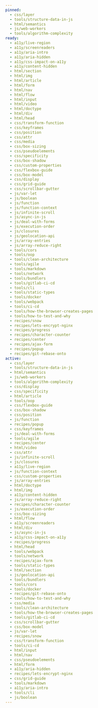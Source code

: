 ```yaml
---
pinned:
  - css/layer
  - tools/structure-data-in-js
  - html/semantics
  - js/web-workers
  - tools/algorithm-complexity
ready:
  - a11y/live-region
  - a11y/screenreaders
  - a11y/aria-intro
  - a11y/aria-hidden
  - a11y/css-impact-on-a11y
  - a11y/content-hidden
  - html/section
  - html/img
  - html/article
  - html/form
  - html/nav
  - html/flow
  - html/input
  - html/video
  - html/doctype
  - html/div
  - html/head
  - css/transform-function
  - css/keyframes
  - css/position
  - css/attr
  - css/media
  - css/box-sizing
  - css/pseudoelements
  - css/specificity
  - css/box-shadow
  - css/custom-properties
  - css/flexbox-guide
  - css/box-model
  - css/display
  - css/grid-guide
  - css/scrollbar-gutter
  - js/var-let
  - js/boolean
  - js/function
  - js/function-context
  - js/infinite-scroll
  - js/async-in-js
  - js/deal-with-forms
  - js/execution-order
  - js/closures
  - js/geolocation-api
  - js/array-entries
  - js/array-reduce-right
  - tools/cors
  - tools/oop
  - tools/clean-architecture
  - tools/agile
  - tools/markdown
  - tools/network
  - tools/bundlers
  - tools/gitlab-ci-cd
  - tools/cli
  - tools/static-types
  - tools/docker
  - tools/webpack
  - tools/ci-cd
  - tools/how-the-browser-creates-pages
  - tools/how-to-test-and-why
  - recipes/snow
  - recipes/lets-encrypt-nginx
  - recipes/progress
  - recipes/character-counter
  - recipes/center
  - recipes/ajax-form
  - recipes/popup
  - recipes/git-rebase-onto
active:
  - css/layer
  - tools/structure-data-in-js
  - html/semantics
  - js/web-workers
  - tools/algorithm-complexity
  - css/display
  - css/specificity
  - html/article
  - tools/oop
  - css/flexbox-guide
  - css/box-shadow
  - css/position
  - js/function
  - recipes/popup
  - css/keyframes
  - js/deal-with-forms
  - tools/agile
  - recipes/center
  - html/video
  - css/attr
  - js/infinite-scroll
  - js/closures
  - a11y/live-region
  - js/function-context
  - css/custom-properties
  - js/array-entries
  - html/doctype
  - html/img
  - a11y/content-hidden
  - js/array-reduce-right
  - recipes/character-counter
  - js/execution-order
  - css/box-sizing
  - html/flow
  - a11y/screenreaders
  - html/div
  - js/async-in-js
  - a11y/css-impact-on-a11y
  - recipes/progress
  - html/head
  - tools/webpack
  - tools/network
  - recipes/ajax-form
  - tools/static-types
  - html/section
  - js/geolocation-api
  - tools/bundlers
  - tools/cors
  - tools/docker
  - recipes/git-rebase-onto
  - tools/how-to-test-and-why
  - css/media
  - tools/clean-architecture
  - tools/how-the-browser-creates-pages
  - tools/gitlab-ci-cd
  - css/scrollbar-gutter
  - css/box-model
  - js/var-let
  - recipes/snow
  - css/transform-function
  - tools/ci-cd
  - html/input
  - html/nav
  - css/pseudoelements
  - html/form
  - a11y/aria-hidden
  - recipes/lets-encrypt-nginx
  - css/grid-guide
  - tools/markdown
  - a11y/aria-intro
  - tools/cli
  - js/boolean
---
```


